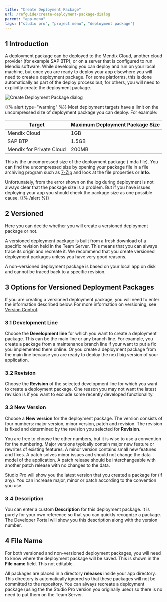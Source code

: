 ```yaml
---
title: "Create Deployment Package"
url: /refguide/create-deployment-package-dialog
parent: "app-menu"
tags: ["studio pro", "project menu", "deployment package"]
---
```


## 1 Introduction

A deployment package can be deployed to the Mendix Cloud, another cloud provider (for example SAP BTP), or on a server that is configured to run Mendix software. While developing you can deploy and run on your local machine, but once you are ready to deploy your app elsewhere you will need to create a deployment package. For some platforms, this is done automatically as part of the deploy process but, for others, you will need to explicitly create the deployment package.

![Create Deployment Package dialog](attachments/app-menu/create-deployment-package.png)

{{% alert type="warning" %}}
Most deployment targets have a limit on the uncompressed size of deployment package you can deploy. For example:

| Target | Maximum Deployment Package Size |
| --- | --- |
| Mendix Cloud | 1GB |
| SAP BTP | 1.5GB |
| Mendix for Private Cloud | 200MB |

This is the uncompressed size of the deployment package (.mda file). You can find the uncompressed size by opening your package file in a file archiving program such as [7-Zip](https://www.7-zip.org/) and look at the file properties or **Info**.

Unfortunately, from the error shown on the log during deployment is not always clear that the package size is a problem. But if you have issues deploying your app you should check the package size as one possible cause.
{{% /alert %}}

## 2 Versioned

Here you can decide whether you will create a versioned deployment package or not.

A versioned deployment package is built from a fresh download of a specific revision held in the Team Server. This means that you can always trace its origin and recreate it. We recommend that you create versioned deployment packages unless you have very good reasons.

A non-versioned deployment package is based on your local app on disk and cannot be traced back to a specific revision.

## 3 Options for Versioned Deployment Packages

If you are creating a versioned deployment package, you will need to enter the information described below. For more information on versioning, see [Version Control](version-control).

### 3.1 Development Line

Choose the **Development line** for which you want to create a deployment package. This can be the main line or any branch line. For example, you create a package from a maintenance branch line if your want to put a fix you implemented there online. Or you create a deployment package from the main line because you are ready to deploy the next big version of your application.

### 3.2 Revision

Choose the **Revision** of the selected development line for which you want to create a deployment package. One reason you may not want the latest revision is if you want to exclude some recently developed functionality.

### 3.3 New Version

Choose a **New version** for the deployment package. The version consists of four numbers: major version, minor version, patch and revision. The revision is fixed and determined by the revision you selected for **Revision**.

You are free to choose the other numbers, but it is wise to use a convention for the numbering. Major versions typically contain major new feature or rewrites of existing features. A minor version contains small new features and fixes. A patch solves minor issues and should not change the data model of the application. A patch release should be interchangeable with another patch release with no changes to the data.

Studio Pro will show you the latest version that you created a package for (if any). You can increase major, minor or patch according to the convention you use.

### 3.4 Description

You can enter a custom **Description** for this deployment package. It is purely for your own reference so that you can quickly recognize a package. The Developer Portal will show you this description along with the version number.

## 4 File Name

For both versioned and non-versioned deployment packages, you will need to know where the deployment package will be saved. This is shown in the **File name** field. This not editable.

All packages are placed in a directory **releases** inside your app directory. This directory is automatically ignored so that these packages will not be committed to the repository. You can always recreate a deployment package (using the  the Studio Pro version you originally used) so there is no need to put them on the Team Server.
